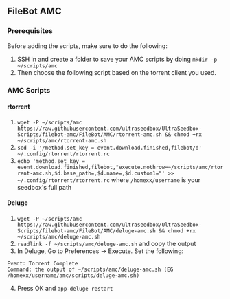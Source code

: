 ## FileBot AMC

### Prerequisites

Before adding the scripts, make sure to do the following:

1. SSH in and create a folder to save your AMC scripts by doing `mkdir -p ~/scripts/amc`
2. Then choose the following script based on the torrent client you used.

### AMC Scripts
#### rtorrent

1. `wget -P ~/scripts/amc https://raw.githubusercontent.com/ultraseedbox/UltraSeedbox-Scripts/filebot-amc/FileBot/AMC/rtorrent-amc.sh && chmod +rx ~/scripts/amc/rtorrent-amc.sh`
2. `sed -i '/method.set_key = event.download.finished,filebot/d' ~/.config/rtorrent/rtorrent.rc`
3. `echo 'method.set_key = event.download.finished,filebot,"execute.nothrow=~/scripts/amc/rtorrent-amc.sh,$d.base_path=,$d.name=,$d.custom1="' >> ~/.config/rtorrent/rtorrent.rc` where `/homexx/username` is your seedbox's full path

#### Deluge

1. `wget -P ~/scripts/amc https://raw.githubusercontent.com/ultraseedbox/UltraSeedbox-Scripts/filebot-amc/FileBot/AMC/deluge-amc.sh && chmod +rx ~/scripts/amc/deluge-amc.sh`
2. `readlink -f ~/scripts/amc/deluge-amc.sh` and copy the output
3. In Deluge, Go to Preferences -> Execute. Set the following:

```
Event: Torrent Complete
Command: the output of ~/scripts/amc/deluge-amc.sh (EG /homexx/username/amc/scripts/deluge-amc.sh)
```
4. Press OK and `app-deluge restart`
